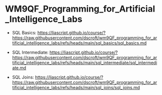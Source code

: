 # WM9QF_Programming_for_Artificial_Intelligence_Labs

- SQL Basics: https://liascript.github.io/course/?https://raw.githubusercontent.com/dscroft/wm9QF_programming_for_artificial_intelligence_labs/refs/heads/main/sql_basics/sql_basics.md

- SQL Intermediate: https://liascript.github.io/course/?https://raw.githubusercontent.com/dscroft/wm9QF_programming_for_artificial_intelligence_labs/refs/heads/main/sql_intermediate/sql_intermediate.md

- SQL Joins: https://liascript.github.io/course/?https://raw.githubusercontent.com/dscroft/wm9QF_programming_for_artificial_intelligence_labs/refs/heads/main/sql_joins/sql_joins.md

